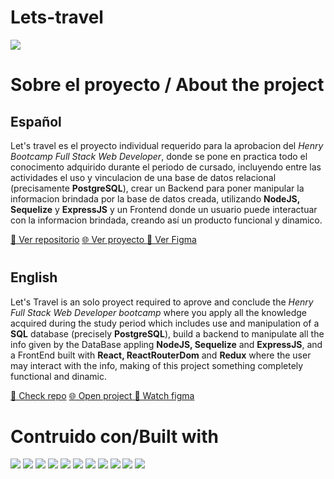 # Lets-travel
<img src="https://res.cloudinary.com/dvzgzgzln/image/upload/v1661262664/lets-travel/lets-travel-full2_xrpcku.png"/>

# Sobre el proyecto / About the project
## Español
Let's travel es el proyecto individual requerido para la aprobacion del *Henry Bootcamp Full Stack Web Developer*, donde se pone en practica todo el conocimento adquirido durante el periodo de cursado, incluyendo entre las actividades el uso y vinculacion de una base de datos relacional (precisamente **PostgreSQL**), crear un Backend para poner manipular la informacion brindada por la base de datos creada, utilizando **NodeJS, Sequelize** y **ExpressJS** y un Frontend donde un usuario puede interactuar con la informacion brindada, creando así un producto funcional y dinamico.

<a href='https://github.com/JaluGJ/lets-travel'> 📂 Ver repositorio</a> <a href='https://lets-travel-gray.vercel.app/'> 🌐 Ver proyecto </a> <a href="https://www.figma.com/file/0jAbmRVyLiZtZKtyzmTUDz/Let's-travel?node-id=37%3A146"> 🎨 Ver Figma</a>
#
## English
Let's Travel is an solo proyect required to aprove and conclude the *Henry Full Stack Web Developer bootcamp* where you apply all the knowledge acquired during the study period which includes use and manipulation of a **SQL** database (precisely **PostgreSQL**), build a backend to manipulate all the info given by the DataBase appling **NodeJS, Sequelize** and **ExpressJS**, and a FrontEnd built with **React, ReactRouterDom** and **Redux** where the user may interact with the info, making of this project something completely functional and dinamic.


<a href='https://github.com/JaluGJ/lets-travel'> 📂 Check repo</a> <a href='https://lets-travel-gray.vercel.app/'> 🌐 Open project </a> <a href="https://www.figma.com/file/0jAbmRVyLiZtZKtyzmTUDz/Let's-travel?node-id=37%3A146"> 🎨 Watch figma</a>

# Contruido con/Built with

<img src = "https://img.shields.io/badge/-HTML5-E34F26?style=flat&logo=html5&logoColor=white"> <img src = "https://img.shields.io/badge/-CSS3-1572B6?style=flat&logo=css3&logoColor=white"> <img src="https://img.shields.io/badge/-React.js-000000?style=flat&logo=react&logoColor=00c8ff"> <img src="https://img.shields.io/badge/-Redux.js-764ABC?style=flat&logo=redux&logoColor=white "> <img src="https://img.shields.io/badge/-Express.js-787878?style=flat&logo=Express.js&logoColor=white&logo=Express&logoColor=white"> <img src="https://img.shields.io/badge/-Node.js-3C873A?style=flat&logo=Node.js&logoColor=white"> <img src='https://img.shields.io/badge/-Postgrss-1E8EC2?logo=postgresql&logoColor=FFF'> <img src='https://img.shields.io/badge/-Sequelize-0A1183?logo=sequelize'> <img src='https://img.shields.io/badge/-Railway-561651?logo=railway&logoColor=ffffff'> <img src='https://img.shields.io/badge/-Vercel-1E1B1D?logo=vercel'>  <img src='https://img.shields.io/badge/-Figma-0A1183?logo=figma'>
